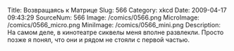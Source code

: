 Title: Возвращаясь к Матрице 
Slug: 566 
Category: xkcd 
Date: 2009-04-17 09:43:29 
SourceNum: 566 
Image: /comics/0566.png 
MicroImage: /comics/0566_micro.png 
MiniImage: /comics/0566_mini.png 
Description: На самом деле, в кинотеатре сиквелы меня вполне развлекли.  Просто позже я понял, что они и рядом не стояли с первой частью. 

